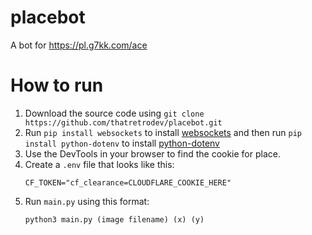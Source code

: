 # placebot
A bot for https://pl.g7kk.com/ace

# How to run

1. Download the source code using `git clone https://github.com/thatretrodev/placebot.git`
2. Run `pip install websockets` to install [websockets](https://pypi.org/project/websockets/) and then run `pip install python-dotenv` to install [python-dotenv](https://pypi.org/project/python-dotenv/)
3. Use the DevTools in your browser to find the cookie for place.
4. Create a `.env` file that looks like this:  
	```
	CF_TOKEN="cf_clearance=CLOUDFLARE_COOKIE_HERE"
	```
5. Run `main.py` using this format:  
	```
	python3 main.py (image filename) (x) (y)
	```